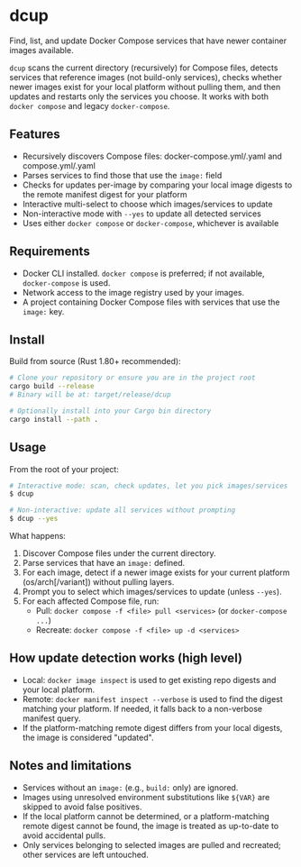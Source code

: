 # dcup

Find, list, and update Docker Compose services that have newer container images available.

`dcup` scans the current directory (recursively) for Compose files, detects services that reference images (not build-only services), checks whether newer images exist for your local platform without pulling them, and then updates and restarts only the services you choose. It works with both `docker compose` and legacy `docker-compose`.

## Features

- Recursively discovers Compose files: docker-compose.yml/.yaml and compose.yml/.yaml
- Parses services to find those that use the `image:` field
- Checks for updates per-image by comparing your local image digests to the remote manifest digest for your platform
- Interactive multi-select to choose which images/services to update
- Non-interactive mode with `--yes` to update all detected services
- Uses either `docker compose` or `docker-compose`, whichever is available

## Requirements

- Docker CLI installed. `docker compose` is preferred; if not available, `docker-compose` is used.
- Network access to the image registry used by your images.
- A project containing Docker Compose files with services that use the `image:` key.

## Install

Build from source (Rust 1.80+ recommended):

```bash
# Clone your repository or ensure you are in the project root
cargo build --release
# Binary will be at: target/release/dcup

# Optionally install into your Cargo bin directory
cargo install --path .
```

## Usage

From the root of your project:

```bash
# Interactive mode: scan, check updates, let you pick images/services
$ dcup

# Non-interactive: update all services without prompting
$ dcup --yes
```

What happens:
1. Discover Compose files under the current directory.
2. Parse services that have an `image:` defined.
3. For each image, detect if a newer image exists for your current platform (os/arch[/variant]) without pulling layers.
4. Prompt you to select which images/services to update (unless `--yes`).
5. For each affected Compose file, run:
   - Pull: `docker compose -f <file> pull <services>` (or `docker-compose ...`)
   - Recreate: `docker compose -f <file> up -d <services>`

## How update detection works (high level)

- Local: `docker image inspect` is used to get existing repo digests and your local platform.
- Remote: `docker manifest inspect --verbose` is used to find the digest matching your platform. If needed, it falls back to a non-verbose manifest query.
- If the platform-matching remote digest differs from your local digests, the image is considered "updated".

## Notes and limitations

- Services without an `image:` (e.g., `build:` only) are ignored.
- Images using unresolved environment substitutions like `${VAR}` are skipped to avoid false positives.
- If the local platform cannot be determined, or a platform-matching remote digest cannot be found, the image is treated as up-to-date to avoid accidental pulls.
- Only services belonging to selected images are pulled and recreated; other services are left untouched.

